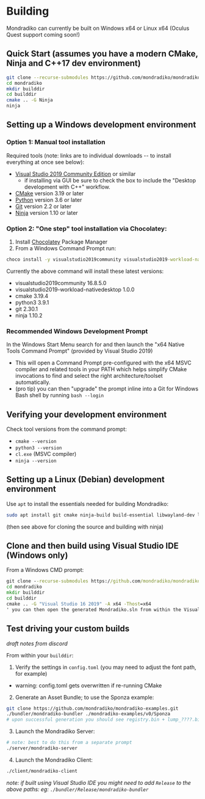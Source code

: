# Building

Mondradiko can currently be built on Windows x64 or Linux x64 (Oculus Quest support coming soon!)

## Quick Start (assumes you have a modern CMake, Ninja and C++17 dev environment)

```bash
git clone --recurse-submodules https://github.com/mondradiko/mondradiko
cd mondradiko
mkdir builddir
cd builddir
cmake .. -G Ninja
ninja
```

## Setting up a Windows development environment

### Option 1: Manual tool installation

Required tools (note: links are to individual downloads -- to install everything at once see below):
* [Visual Studio 2019 Community Edition](https://visualstudio.microsoft.com/vs/community/) or similar
  - if installing via GUI be sure to check the box to include the "Desktop development with C++" workflow.
* [CMake](https://cmake.org/download/) version 3.19 or later
* [Python](https://www.python.org/downloads/windows/) version 3.6 or later
* [Git](https://gitforwindows.org) version 2.2 or later
* [Ninja](https://github.com/ninja-build/ninja/releases) version 1.10 or later

### Option 2: "One step" tool installation via Chocolatey:
1. Install [Chocolatey](https://chocolatey.org/install) Package Manager
2. From a Windows Command Prompt run:
```cmd
choco install -y visualstudio2019community visualstudio2019-workload-nativedesktop cmake python3 git ninja
```
Currently the above command will install these latest versions:
* visualstudio2019community 16.8.5.0
* visualstudio2019-workload-nativedesktop 1.0.0
* cmake 3.19.4
* python3 3.9.1
* git 2.30.1
* ninja 1.10.2

### Recommended Windows Development Prompt
In the Windows Start Menu search for and then launch the "x64 Native Tools Command Prompt" (provided by Visual Studio 2019)
  - This will open a Command Prompt pre-configured with the x64 MSVC compiler and related tools in your PATH
    which helps simplify CMake invocations to find and select the right architecture/toolset automatically.
  - (pro tip) you can then "upgrade" the prompt inline into a Git for Windows Bash shell by running `bash --login`

## Verifying your development environment
Check tool versions from the command prompt:
- `cmake --version`
- `python3 --version`
- `cl.exe` (MSVC compiler)
- `ninja --version`

## Setting up a Linux (Debian) development environment

Use `apt` to install the essentials needed for building Mondradiko:
```bash
sudo apt install git cmake ninja-build build-essential libwayland-dev libxrandr-dev
```

(then see above for cloning the source and building with ninja)

## Clone and then build using Visual Studio IDE (Windows only)

From a Windows CMD prompt:

```cmd
git clone --recurse-submodules https://github.com/mondradiko/mondradiko
cd mondradiko
mkdir builddir
cd builddir
cmake .. -G "Visual Studio 16 2019" -A x64 -Thost=x64
' you can then open the generated Mondradiko.sln from within the Visual Studio IDE
```

## Test driving your custom builds
*draft notes from discord*

From within your `builddir`:

1. Verify the settings in `config.toml` (you may need to adjust the font path, for example)
  - warning: config.toml gets overwritten if re-running CMake
2. Generate an Asset Bundle; to use the Sponza example:
```bash
git clone https://github.com/mondradiko/mondradiko-examples.git
./bundler/mondradiko-bundler ./mondradiko-examples/v0/Sponza
# upon successful generation you should see registry.bin + lump_????.bin files created
```
3. Launch the Mondradiko Server:
```bash
# note: best to do this from a separate prompt
./server/mondradiko-server
```

4. Launch the Mondradiko Client:
```bash
./client/mondradiko-client
```

*note: if built using Visual Studio IDE you might need to add `Release` to the above paths:
eg: `./bundler/Release/mondradiko-bundler`*
